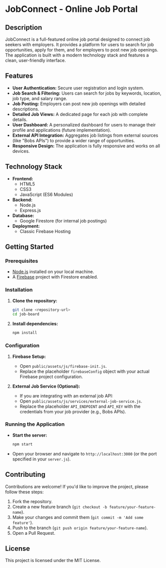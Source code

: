 # JobConnect - Online Job Portal

## Description

JobConnect is a full-featured online job portal designed to connect job seekers with employers. It provides a platform for users to search for job opportunities, apply for them, and for employers to post new job openings. The application is built with a modern technology stack and features a clean, user-friendly interface.

## Features

- **User Authentication:** Secure user registration and login system.
- **Job Search & Filtering:** Users can search for jobs by keywords, location, job type, and salary range.
- **Job Posting:** Employers can post new job openings with detailed descriptions.
- **Detailed Job Views:** A dedicated page for each job with complete details.
- **User Dashboard:** A personalized dashboard for users to manage their profile and applications (future implementation).
- **External API Integration:** Aggregates job listings from external sources (like "Bobs APIs") to provide a wider range of opportunities.
- **Responsive Design:** The application is fully responsive and works on all devices.

## Technology Stack

- **Frontend:**
  - HTML5
  - CSS3
  - JavaScript (ES6 Modules)
- **Backend:**
  - Node.js
  - Express.js
- **Database:**
  - Google Firestore (for internal job postings)
- **Deployment:**
  - Classic Firebase Hosting

## Getting Started

### Prerequisites

- [Node.js](https://nodejs.org/) installed on your local machine.
- A [Firebase](https://firebase.google.com/) project with Firestore enabled.

### Installation

1.  **Clone the repository:**
    ```bash
    git clone <repository-url>
    cd job-board
    ```

2.  **Install dependencies:**
    ```bash
    npm install
    ```

### Configuration

1.  **Firebase Setup:**
    - Open `public/assets/js/firebase-init.js`.
    - Replace the placeholder `firebaseConfig` object with your actual Firebase project configuration.

2.  **External Job Service (Optional):**
    - If you are integrating with an external job API:
    - Open `public/assets/js/services/external-job-service.js`.
    - Replace the placeholder `API_ENDPOINT` and `API_KEY` with the credentials from your job provider (e.g., Bobs APIs).

### Running the Application

- **Start the server:**
  ```bash
  npm start
  ```
- Open your browser and navigate to `http://localhost:3000` (or the port specified in your `server.js`).

## Contributing

Contributions are welcome! If you'd like to improve the project, please follow these steps:

1.  Fork the repository.
2.  Create a new feature branch (`git checkout -b feature/your-feature-name`).
3.  Make your changes and commit them (`git commit -m 'Add some feature'`).
4.  Push to the branch (`git push origin feature/your-feature-name`).
5.  Open a Pull Request.

## License

This project is licensed under the MIT License.
